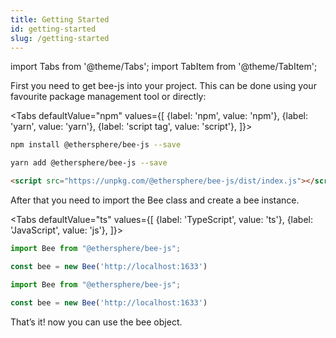 ```yaml
---
title: Getting Started
id: getting-started
slug: /getting-started
---
```


import Tabs from '@theme/Tabs';
import TabItem from '@theme/TabItem';

First you need to get bee-js into your project. This can be done using your favourite package management tool or directly:

<Tabs
  defaultValue="npm"
  values={[
    {label: 'npm', value: 'npm'},
    {label: 'yarn', value: 'yarn'},
    {label: 'script tag', value: 'script'},
  ]}>
  <TabItem value="npm">

```sh
npm install @ethersphere/bee-js --save
```

  </TabItem>
  <TabItem value="yarn">

```sh
yarn add @ethersphere/bee-js --save
```

  </TabItem>
  <TabItem value="script">

```html
<script src="https://unpkg.com/@ethersphere/bee-js/dist/index.js"></script>
```

  </TabItem>
</Tabs>

After that you need to import the Bee class and create a bee instance.


<Tabs
  defaultValue="ts"
  values={[
    {label: 'TypeScript', value: 'ts'},
    {label: 'JavaScript', value: 'js'},
  ]}>
  <TabItem value="ts">

```ts
import Bee from "@ethersphere/bee-js";

const bee = new Bee('http://localhost:1633')
```

  </TabItem>
  <TabItem value="js">

```js
import Bee from "@ethersphere/bee-js";

const bee = new Bee('http://localhost:1633')
```

  </TabItem>
</Tabs>

That’s it! now you can use the bee object.